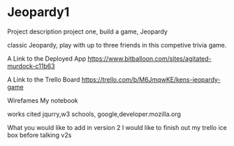 # Jeopardy1

Project description
project one, build a game, Jeopardy


classic Jeopardy, play with up to three friends in this competive trivia game.

A Link to the Deployed App
https://www.bitballoon.com/sites/agitated-murdock-c11b63

A Link to the Trello Board
https://trello.com/b/M6JmqwKE/kens-jeopardy-game

Wirefames 
My notebook


works cited
jqurry,w3 schools, google,developer.mozilla.org


What you would like to add in version 2
I would like to finish out my trello ice box before talking v2s
